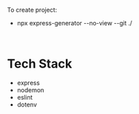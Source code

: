 To create project:
- npx express-generator --no-view --git ./

<br>

# Tech Stack

- express
- nodemon
- eslint
- dotenv